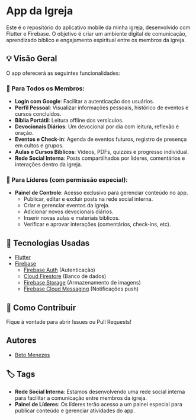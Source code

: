 # App da Igreja

Este é o repositório do aplicativo mobile da minha igreja, desenvolvido com Flutter e Firebase. O objetivo é criar um ambiente digital de comunicação, aprendizado bíblico e engajamento espiritual entre os membros da igreja.

## 💡 Visão Geral

O app oferecerá as seguintes funcionalidades:

### 🔹 Para Todos os Membros:
- **Login com Google**: Facilitar a autenticação dos usuários.
- **Perfil Pessoal**: Visualizar informações pessoais, histórico de eventos e cursos concluídos.
- **Bíblia Portátil**: Leitura offline dos versículos.
- **Devocionais Diários**: Um devocional por dia com leitura, reflexão e oração.
- **Eventos e Check-in**: Agenda de eventos futuros, registro de presença em cultos e grupos.
- **Aulas e Cursos Bíblicos**: Vídeos, PDFs, quizzes e progresso individual.
- **Rede Social Interna**: Posts compartilhados por líderes, comentários e interações dentro da igreja.

### 🔹 Para Líderes (com permissão especial):
- **Painel de Controle**: Acesso exclusivo para gerenciar conteúdo no app.
  - Publicar, editar e excluir posts na rede social interna.
  - Criar e gerenciar eventos da igreja.
  - Adicionar novos devocionais diários.
  - Inserir novas aulas e materiais bíblicos.
  - Verificar e aprovar interações (comentários, check-ins, etc).

## 🔧 Tecnologias Usadas

- [Flutter](https://flutter.dev/ )
- [Firebase](https://firebase.google.com/ )
  - [Firebase Auth](https://firebase.google.com/products/auth ) (Autenticação)
  - [Cloud Firestore](https://firebase.google.com/products/firestore ) (Banco de dados)
  - [Firebase Storage](https://firebase.google.com/products/storage ) (Armazenamento de imagens)
  - [Firebase Cloud Messaging](https://firebase.google.com/products/cloud-messaging ) (Notificações push)

## 🚀 Como Contribuir

Fique à vontade para abrir Issues ou Pull Requests!

## Autores

- [Beto Menezes](https://github.com/BetoMenezesArt )

## 🏷️ Tags

- **Rede Social Interna**: Estamos desenvolvendo uma rede social interna para facilitar a comunicação entre membros da igreja.
- **Painel de Líderes**: Os líderes terão acesso a um painel especial para publicar conteúdo e gerenciar atividades do app.